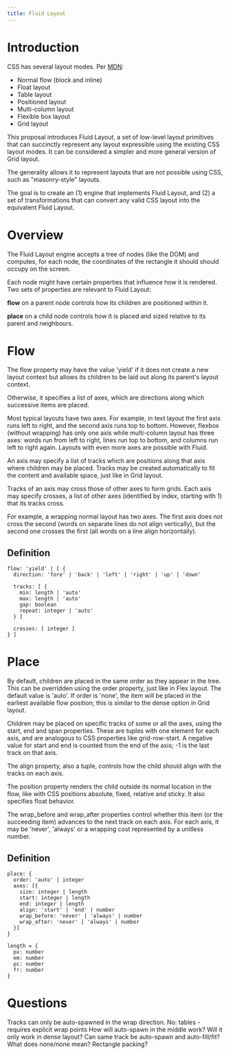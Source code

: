 ```yaml
---
title: Fluid Layout
---
```


# Introduction

CSS has several layout modes. Per <a href='https://developer.mozilla.org/en-US/docs/Web/CSS/Layout_mode' target='_blank'>MDN</a>:

- Normal flow (block and inline)
- Float layout
- Table layout
- Positioned layout
- Multi-column layout
- Flexible box layout
- Grid layout

This proposal introduces Fluid Layout, a set of low-level layout primitives that can succinctly represent any layout expressible using the existing CSS layout modes. It can be considered a simpler and more general version of Grid layout.

The generality allows it to represent layouts that are not possible using CSS, such as "masonry-style" layouts.

The goal is to create an (1) engine that implements Fluid Layout, and (2) a set of transformations that can convert any valid CSS layout into the equivalent Fluid Layout.

# Overview

The Fluid Layout engine accepts a tree of nodes (like the DOM) and computes, for each node, the coordinates of the rectangle it should should occupy on the screen.

Each node might have certain properties that influence how it is rendered. Two sets of properties are relevant to Fluid Layout:

**flow** on a parent node controls how its children are positioned within it.

**place** on a child node controls how it is placed and sized relative to its parent and neighbours.

# Flow

The flow property may have the value 'yield' if it does not create a new layout context but allows its children to be laid out along its parent's layout context.

Otherwise, it specifies a list of axes, which are directions along which successive items are placed.

Most typical layouts have two axes. For example, in text layout the first axis runs left to right, and the second axis runs top to bottom. However, flexbox (without wrapping) has only one axis while multi-column layout has three axes: words run from left to right, lines run top to bottom, and columns run left to right again. Layouts with even more axes are possible with Fluid.

An axis may specify a list of tracks which are positions along that axis where children may be placed. Tracks may be created automatically to fit the content and available space, just like in Grid layout.

Tracks of an axis may cross those of other axes to form grids. Each axis may specify crosses, a list of other axes (identified by index, starting with 1) that its tracks cross.

For example, a wrapping normal layout has two axes. The first axis does not cross the second (words on separate lines do not align vertically), but the second one crosses the first (all words on a line align horizontally).

## Definition

```
flow: 'yield' | [ {
  direction: 'fore' | 'back' | 'left' | 'right' | 'up' | 'down'

  tracks: [ {
    min: length | 'auto'
    max: length | 'auto'
    gap: boolean
    repeat: integer | 'auto'
  } ]

  crosses: [ integer ]
} ]
```

# Place

By default, children are placed in the same order as they appear in the tree. This can be overridden using the order property, just like in Flex layout. The default value is 'auto'. If order is 'none', the item will be placed in the earliest available flow position; this is similar to the dense option in Grid layout.

Children may be placed on specific tracks of some or all the axes, using the start, end and span properties. These are tuples with one element for each axis, and are analogous to CSS properties like grid-row-start. A negative value for start and end is counted from the end of the axis; -1 is the last track on that axis.

The align property, also a tuple, controls how the child should align with the tracks on each axis.

The position property renders the child outside its normal location in the flow, like with CSS positions absolute, fixed, relative and sticky. It also specifies float behavior.

The wrap_before and wrap_after properties control whether this item (or the succeeding item) advances to the next track on each axis. For each axis, it may be 'never', 'always' or a wrapping cost represented by a unitless number.

## Definition

```
place: {
  order: 'auto' | integer
  axes: [{
    size: integer | length
    start: integer | length
    end: integer | length
    align: 'start' | 'end' | number
    wrap_before: 'never' | 'always' | number
    wrap_after: 'never' | 'always' | number
  }]
}
```

```
length = {
  px: number
  em: number
  pc: number
  fr: number
}
```

# Questions

Tracks can only be auto-spawned in the wrap direction.
No: tables - requires explicit wrap points
How will auto-spawn in the middle work? Will it only work in dense layout?
Can same track be auto-spawn and auto-fill/fit?
What does none/none mean? Rectangle packing?
